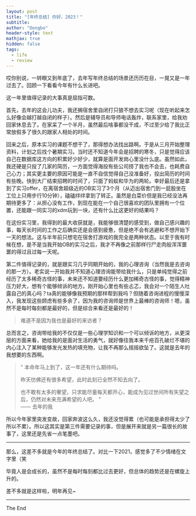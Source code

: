 ```yaml
---
layout: post
title: "[年终总结] 你好，2023！"
subtitle: 
author: "Dongbo"
header-style: text
mathjax: true
hidden: false
tags:
  - life
  - review
---
```



哎你别说，一转眼又到年底了，去年写年终总结的场景还历历在目，一晃又是一年过去了。回顾一下看看今年有什么长进吧。

这一年里值得记录的大事真是屈指可数。

首先，去年的这会儿功夫，我还搁宿舍里自闭打只狼不想去实习呢（现在听起来怎么好像会越打越自闭的样子）。然后是辅导员和导师电话轰炸，联系家里，给我劝回家休息去了。在家呆了一个半月，虽然最后啥事都没干成，不过至少给了我比正常放假多了很久的跟家人相处的时间。

回来之后，原本实习的课题不想干了，那得想办法找出路啊。于是从三月开始整理资料，计划之后找个暑期实习。当时还不知道今年会是招聘的寒冬，只是觉得应该自己在数据库这方向的积累好少好少，就算是面开发岗心里没什么底。虽然如此，我还硬是只投了几家的简历，一方面觉得海投有些公司捞了我也不会去，也耗费自己心力；其实更主要的原因可能是一直不自信觉得自己没准备好，投出简历的时间有些晚。快到大厂结束招聘的时间了，只面了蚂蚁和华为的两轮。幸好最后还是拿到了实习offer，在离宿舍超级近的OB实习了3个月（从迈出宿舍门到一屁股坐在工位上只用步行10分钟），磕磕绊绊拿到了转正。虽然是白菜价但是我已经没法再期待更多了：从担心没有工作，到现在能在一个自己很喜欢的团队里拥有一个位置，还能跟一同实习的xdm玩到一块，还有什么比这更好的结果吗？

在这份实习里，我得到的最大收获就是，我能够很清楚的感受到，做自己感兴趣的事，每天长时间的工作之后确实还是会感到疲惫，但是绝不会有逃避和不想开始下一天的想法。这与半年前只想宅在宿舍打游戏的我完全是两种状态。以至于我有时候在想，是不是当我开始OB的实习之后，我才不再像之前那样行尸走肉般浑浑噩噩的得过且过每一天呢。

第二件值得记录的，就是跟实习几乎同期开始的，我的心理咨询（当然我是去咨询的那一方）。老实说一开始我并不知道心理咨询能带给我什么，只是单纯觉得之前经历了太多稀奇古怪的事，未来还不知道要经历什么更加稀奇古怪的事，觉得精神压力好大，想有个能够倾诉的地方。刚开始心里也有些忐忑，我会对一个陌生人吐露自己的真心吗？ta真的能够像我预期的那样帮到我吗？但随着咨询进程的慢慢深入，我发现这些顾虑有些多余了，因为我的咨询师是世界上最棒的咨询师！嗯，虽然不是每时每刻都是最好的，但是综合来看还是最好的！

> 难道不是因为我也是最好的来访者？

总而言之，咨询带给我的不仅仅是一些心理学知识和一个可以倾诉的地方，从更深层的方面来看，她给我的是面对生活的勇气，就好像往我本来千疮百孔破烂不堪的内心注入了某种能够发光发热的填充物，让我不再那么摇摇欲坠了。这就是去年的我想要的东西啊。

> "
> 本命年马上到了，这一年还有什么期待吗。
>
> 昨天彷佛还有很多希望，此时此刻已全然不知去向了。
>
> 也不敢有太多的奢望，只求能尽量每天都开心，能成为见过世间所有失望之后，仍然对未来充满希望的人吧。
> " <br> —— 去年的我

所以今年家里突发变故，回家奔波这么久，我还没觉得累（也可能是承担得太少了所以不累）。所以这其实是第三件需要记录的事，但是展开来就是另一篇很长的故事了，这里还是先省一点笔墨吧。

-------

那么，这差不多就是今年的年终总结了。对比一下2021，感觉多了不少情绪在文字里（笑

毕竟人是会成长的，虽然不是每时每刻都比过去更好，但总体的趋势还是在螺旋上升的。

差不多就是这样啦，明年再见~

-------

The End

[^1]: [我的2021年年终总结](https://dongb0.github.io/2021/12/30/annual-review/)
